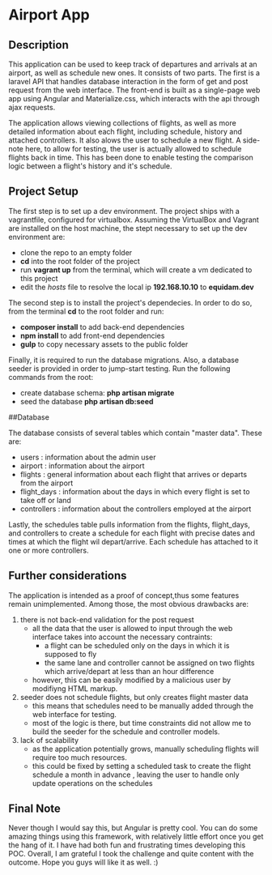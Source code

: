 # Airport App

## Description

This application can be used to keep track of departures and arrivals at an airport, as well as schedule new ones. It consists of two parts. The first is a laravel API that handles database interaction in the form of get and post request from the web interface. The front-end is built as a single-page web app using Angular and Materialize.css, which interacts with the api through ajax requests.

The application allows viewing collections of flights, as well as more detailed information about each flight, including schedule, history and attached controllers.
It also alows the user to schedule a new flight. A side-note here, to allow for testing, the user is actually allowed to schedule flights back in time. This has been done to enable testing the comparison logic between a flight's history and it's schedule.

## Project Setup

The first step is to set up a dev environment. The project ships with a vagrantfile, configured for virtualbox. Assuming the VirtualBox and Vagrant are installed on the host machine, the stept necessary to set up the dev environment are:
* clone the repo to an empty folder
* **cd** into the root folder of the project
* run **vagrant up** from the terminal, which will create a vm dedicated to this project
* edit the *hosts* file to resolve the local ip **192.168.10.10** to **equidam.dev**

The second step is to install the project's dependecies. In order to do so, from the terminal **cd** to the root folder and run:
* **composer install** to add back-end dependencies
* **npm install** to add front-end dependencies
* **gulp** to copy necessary assets to the public folder

Finally, it is required to run the database migrations. Also, a database  seeder is provided in order to jump-start testing. Run the following commands from the root:
* create database schema: **php artisan migrate** 
* seed the database **php artisan db:seed**

##Database

The database consists of several tables which contain "master data". These are:
* users : information about the admin user
* airport : information about the airport
* flights : general information about each flight that arrives or departs from the airport
* flight_days : information about the days in which every flight is set to take off or land
* controllers : information about the controllers employed at the airport

Lastly, the schedules table pulls information from the flights, flight_days, and controllers to create a schedule for each flight with precise dates and times at which the flight wil depart/arrive. Each schedule has attached to it one or more controllers.

## Further considerations
The application is intended as a proof of concept,thus some features remain unimplemented. Among those, the most obvious drawbacks are:

1. there is not back-end validation for the post request
    * all the data that the user is allowed to input through the web interface takes into account the necessary contraints:
        - a flight can be scheduled only on the days in which it is supposed to fly
        - the same lane and controller cannot be assigned on two flights which arrive/depart at less than an hour difference
    * however, this can be easily modified by a malicious user by modifiyng HTML markup.
2. seeder does not schedule flights, but only creates flight master data
    * this means that schedules need to be manually added through the web interface for testing.
    * most of the logic is there, but time constraints did not allow me to build the seeder for the schedule and controller models.
3. lack of scalability
    * as the application potentially grows, manually scheduling flights will require too much resources.
    * this could be fixed by setting a scheduled task to create the flight schedule a month in advance , leaving the user to handle only update operations on the schedules

## Final Note

Never though I would say this, but Angular is pretty cool. You can do some amazing things using this framework, with relatively little effort once you get the hang of it. I have had both fun and frustrating times developing this POC. Overall, I am grateful I took the challenge and quite content with the outcome. Hope you guys will like it as well. :)